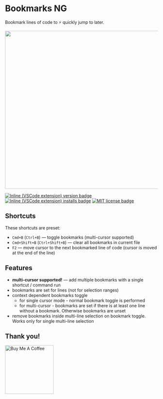 # Bookmarks NG

Bookmark lines of code to ⚡️ quickly jump to later.

<img src="https://github.com/chestozo/vscode-bookmarksng/blob/master/images/demo2.gif?raw=true" width="520px" />

[![Inline (VSCode extension) version badge](https://vsmarketplacebadge.apphb.com/version-short/RK.bookmarksng.svg?style=?style=for-the-badge&logo=visual-studio-code)](https://marketplace.visualstudio.com/items?itemName=RK.bookmarksng)
[![Inline (VSCode extension) installs badge](https://vsmarketplacebadge.apphb.com/installs-short/RK.bookmarksng.svg)](https://marketplace.visualstudio.com/items?itemName=RK.bookmarksng)
[![MIT license badge](https://img.shields.io/badge/license-MIT-orange.svg?color=blue)](http://opensource.org/licenses/MIT)

## Shortcuts

These shortcuts are preset:

- `Cmd+B` (`Ctrl+B`) — toggle bookmarks (multi-cursor supported)
- `Cmd+Shift+B` (`Ctrl+Shift+B`) — clear all bookmarks in current file
- `F2` — move cursor to the next bookmarked line of code (cursor is moved at the end of the line)

## Features

- **multi-cursor supported!** — add multiple bookmarks with a single shortcut / command run
- bookmarks are set for lines (not for selection ranges)
- context dependent bookmarks toggle
  - for single cursor mode - normal bookmark toggle is performed
  - for multi-cursor - bookmarks are set if there is at least one line without a bookmark. Otherwise bookmarks are unset
- remove bookmarks inside multi-line selection on bookmark toggle. Works only for single multi-line selection

## Thank you!

<a href="https://www.buymeacoffee.com/UMcwqLs" target="_blank"><img src="https://cdn.buymeacoffee.com/buttons/default-orange.png" alt="Buy Me A Coffee" width="160px"></a>
